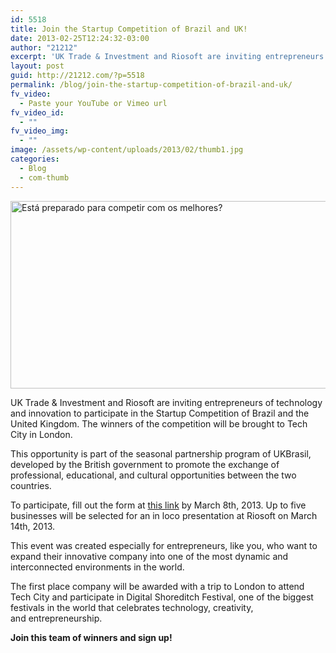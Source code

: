```yaml
---
id: 5518
title: Join the Startup Competition of Brazil and UK!
date: 2013-02-25T12:24:32-03:00
author: "21212"
excerpt: 'UK Trade & Investment and Riosoft are inviting entrepreneurs of technology and innovation to participate in the Startup Competition of Brazil and the United Kingdom. The winners of the competition will be brought to Tech City in London.'
layout: post
guid: http://21212.com/?p=5518
permalink: /blog/join-the-startup-competition-of-brazil-and-uk/
fv_video:
  - Paste your YouTube or Vimeo url
fv_video_id:
  - ""
fv_video_img:
  - ""
image: /assets/wp-content/uploads/2013/02/thumb1.jpg
categories:
  - Blog
  - com-thumb
---
```

[<img class="aligncenter size-full wp-image-5520" alt="Está preparado para competir com os melhores?" src="{{ site.url }}/assets/wp-content/uploads/2013/02/main.jpg" width="540" height="300" srcset="{{ site.url }}/assets/wp-content/uploads/2013/02/main.jpg 540w, {{ site.url }}/assets/wp-content/uploads/2013/02/main-300x166.jpg 300w" sizes="(max-width: 540px) 100vw, 540px" />](http://21212.com/assets/wp-content/uploads/2013/02/main.jpg)

UK Trade & Investment and Riosoft are inviting entrepreneurs of technology and innovation to participate in the Startup Competition of Brazil and the United Kingdom. The winners of the competition will be brought to Tech City in London.

This opportunity is part of the seasonal partnership program of UKBrasil, developed by the British government to promote the exchange of professional, educational, and cultural opportunities between the two countries.

To participate, fill out the form at [this link](https://docs.google.com/forms/d/1JELHN_Hb7UxbXDMNzYl7tB8lm8RinAqClzPFtpBUlyA/viewform) by March 8th, 2013. Up to five businesses will be selected for an in loco presentation at Riosoft on March 14th, 2013.

This event was created especially for entrepreneurs, like you, who want to expand their innovative company into one of the most dynamic and interconnected environments in the world.

The first place company will be awarded with a trip to London to attend Tech City and participate in Digital Shoreditch Festival, one of the biggest festivals in the world that celebrates technology, creativity, and entrepreneurship.

**Join this team of winners and sign up!**
